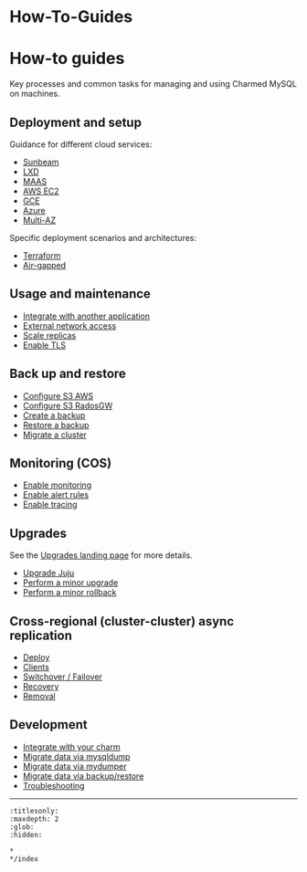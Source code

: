 
# How-To-Guides

# How-to guides

Key processes and common tasks for managing and using Charmed MySQL on machines.

## Deployment and setup

Guidance for different cloud services:
* [Sunbeam]
* [LXD]
* [MAAS]
* [AWS EC2]
* [GCE]
* [Azure]
* [Multi-AZ]

Specific deployment scenarios and architectures:

* [Terraform]
* [Air-gapped]

## Usage and maintenance
* [Integrate with another application]
* [External network access]
* [Scale replicas]
* [Enable TLS]

## Back up and restore
* [Configure S3 AWS]
* [Configure S3 RadosGW]
* [Create a backup]
* [Restore a backup]
* [Migrate a cluster]

## Monitoring (COS)
* [Enable monitoring]
* [Enable alert rules]
* [Enable tracing]

## Upgrades
See the [Upgrades landing page] for more details.
* [Upgrade Juju]
* [Perform a minor upgrade]
* [Perform a minor rollback]

## Cross-regional (cluster-cluster) async replication
* [Deploy]
* [Clients]
* [Switchover / Failover]
* [Recovery]
* [Removal]

## Development
* [Integrate with your charm]
* [Migrate data via mysqldump]
* [Migrate data via mydumper]
* [Migrate data via backup/restore]
* [Troubleshooting]


<!--Links-->

[Sunbeam]: /how-to-guides/deploy/sunbeam
[LXD]: /how-to-guides/deploy/lxd
[MAAS]: /how-to-guides/deploy/maas
[AWS EC2]: /how-to-guides/deploy/aws-ec2
[GCE]: /how-to-guides/deploy/gce
[Azure]: /how-to-guides/deploy/azure
[Multi-AZ]: /how-to-guides/deploy/multi-az
[Terraform]: /how-to-guides/deploy/terraform
[Air-gapped]: /how-to-guides/deploy/air-gapped

[Integrate with another application]: /how-to-guides/integrate-with-another-application
[External network access]: /how-to-guides/external-network-access
[Scale replicas]: /how-to-guides/scale-replicas
[Enable TLS]: /how-to-guides/enable-tls

[Configure S3 AWS]: /how-to-guides/back-up-and-restore/configure-s3-aws
[Configure S3 RadosGW]: /how-to-guides/back-up-and-restore/configure-s3-radosgw
[Create a backup]: /how-to-guides/back-up-and-restore/create-a-backup
[Restore a backup]: /how-to-guides/back-up-and-restore/restore-a-backup
[Migrate a cluster]: /how-to-guides/back-up-and-restore/migrate-a-cluster

[Enable monitoring]: /how-to-guides/monitoring-cos/enable-monitoring
[Enable alert rules]: /how-to-guides/monitoring-cos/enable-alert-rules
[Enable tracing]: /how-to-guides/monitoring-cos/enable-tracing

[Upgrades landing page]: /how-to-guides/upgrade/index
[Upgrade Juju]: /how-to-guides/upgrade/upgrade-juju
[Perform a minor upgrade]: /how-to-guides/upgrade/perform-a-minor-upgrade
[Perform a minor rollback]: /how-to-guides/upgrade/perform-a-minor-rollback

[Integrate with your charm]: /how-to-guides/development/integrate-with-your-charm
[Migrate data via mysqldump]: /how-to-guides/development/migrate-data-via-mysqldump
[Migrate data via mydumper]: /how-to-guides/development/migrate-data-via-mydumper
[Migrate data via backup/restore]: /how-to-guides/development/migrate-data-via-backup-restore
[Troubleshooting]: /how-to-guides/development/troubleshooting/index

[Deploy]: /how-to-guides/cross-regional-async-replication/deploy
[Clients]: /how-to-guides/cross-regional-async-replication/clients
[Switchover / Failover]: /how-to-guides/cross-regional-async-replication/switchover-failover
[Recovery]: /how-to-guides/cross-regional-async-replication/recovery
[Removal]: /how-to-guides/cross-regional-async-replication/removal

-------------------------


```{toctree}
:titlesonly:
:maxdepth: 2
:glob:
:hidden:

*
*/index
```
